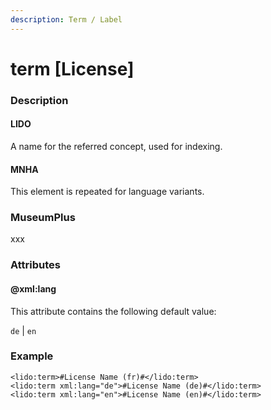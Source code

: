 ```yaml
---
description: Term / Label
---
```


# term \[License\]

### Description

#### LIDO

A name for the referred concept, used for indexing.

#### MNHA

This element is repeated for language variants.

### MuseumPlus

xxx

### Attributes

#### @xml:lang

This attribute contains the following default value:

`de` \| `en`

### Example

```markup
<lido:term>#License Name (fr)#</lido:term>
<lido:term xml:lang="de">#License Name (de)#</lido:term>
<lido:term xml:lang="en">#License Name (en)#</lido:term>
```

